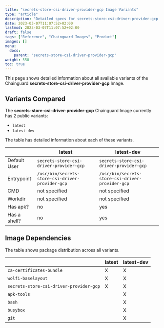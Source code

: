 ```yaml
---
title: "secrets-store-csi-driver-provider-gcp Image Variants"
type: "article"
description: "Detailed specs for secrets-store-csi-driver-provider-gcp Chainguard Image Variants"
date: 2023-03-07T11:07:52+02:00
lastmod: 2023-03-07T11:07:52+02:00
draft: false
tags: ["Reference", "Chainguard Images", "Product"]
images: []
menu:
  docs:
    parent: "secrets-store-csi-driver-provider-gcp"
weight: 550
toc: true
---
```


This page shows detailed information about all available variants of the Chainguard **secrets-store-csi-driver-provider-gcp** Image.

## Variants Compared
The **secrets-store-csi-driver-provider-gcp** Chainguard Image currently has 2 public variants: 

- `latest`
- `latest-dev`

The table has detailed information about each of these variants.

|              | latest                                           | latest-dev                                       |
|--------------|--------------------------------------------------|--------------------------------------------------|
| Default User | `secrets-store-csi-driver-provider-gcp`          | `secrets-store-csi-driver-provider-gcp`          |
| Entrypoint   | `/usr/bin/secrets-store-csi-driver-provider-gcp` | `/usr/bin/secrets-store-csi-driver-provider-gcp` |
| CMD          | not specified                                    | not specified                                    |
| Workdir      | not specified                                    | not specified                                    |
| Has apk?     | no                                               | yes                                              |
| Has a shell? | no                                               | yes                                              |

## Image Dependencies
The table shows package distribution across all variants.

|                                         | latest | latest-dev |
|-----------------------------------------|--------|------------|
| `ca-certificates-bundle`                | X      | X          |
| `wolfi-baselayout`                      | X      | X          |
| `secrets-store-csi-driver-provider-gcp` | X      | X          |
| `apk-tools`                             |        | X          |
| `bash`                                  |        | X          |
| `busybox`                               |        | X          |
| `git`                                   |        | X          |

